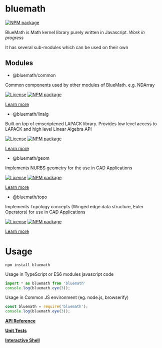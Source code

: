 # bluemath

[![NPM package](https://img.shields.io/npm/v/bluemath.svg)](https://www.npmjs.com/package/bluemath)

BlueMath is Math kernel library purely written in Javascript. *Work in progress*

It has several sub-modules which can be used on their own

## Modules


* @bluemath/common

Common components used by other modules of BlueMath. e.g. NDArray

[![License](https://img.shields.io/badge/License-APL2.0-blue.svg)](https://choosealicense.com/licenses/apache-2.0/)
[![NPM package](https://img.shields.io/npm/v/@bluemath/common.svg)](https://www.npmjs.com/package/@bluemath/common)

[Learn more](https://github.com/bluemathsoft/bm-common)

* @bluemath/linalg

Built on top of emscriptened LAPACK library. Provides low level access to LAPACK and high level Linear Algebra API

[![License](https://img.shields.io/badge/License-APL2.0-blue.svg)](https://choosealicense.com/licenses/apache-2.0/)
[![NPM package](https://img.shields.io/npm/v/@bluemath/linalg.svg)](https://www.npmjs.com/package/@bluemath/linalg)

[Learn more](https://github.com/bluemathsoft/bm-linalg)


* @bluemath/geom

Implements NURBS geometry for the use in CAD Applications

[![License](https://img.shields.io/badge/License-AGPLv3-orange.svg)](https://choosealicense.com/licenses/agpl-3.0/)
[![NPM package](https://img.shields.io/npm/v/@bluemath/geom.svg)](https://www.npmjs.com/package/@bluemath/geom)

[Learn more](https://github.com/bluemathsoft/bm-geom)


* @bluemath/topo

Implements Topology concepts (Winged edge data structure, Euler Operators) for use in CAD Applications

[![License](https://img.shields.io/badge/License-AGPLv3-orange.svg)](https://choosealicense.com/licenses/agpl-3.0/)
[![NPM package](https://img.shields.io/npm/v/@bluemath/topo.svg)](https://www.npmjs.com/package/@bluemath/topo)

[Learn more](https://github.com/bluemathsoft/bm-topo)


Usage
===

    npm install bluemath

Usage in TypeScript or ES6 modules javascript code
  
```typescript
import * as bluemath from 'bluemath'
console.log(bluemath.eye(3));
``` 

Usage in Common JS environment (eg. node.js, browserify)

```javascript
const bluemath = require('bluemath');
console.log(bluemath.eye(3));
```

[**API Reference**](http://www.bluemathsoftware.com/docs/index.html)

[**Unit Tests**](http://www.bluemathsoftware.com/tests/index.html)

[**Interactive Shell**](http://www.bluemathsoftware.com/shell/index.html)
